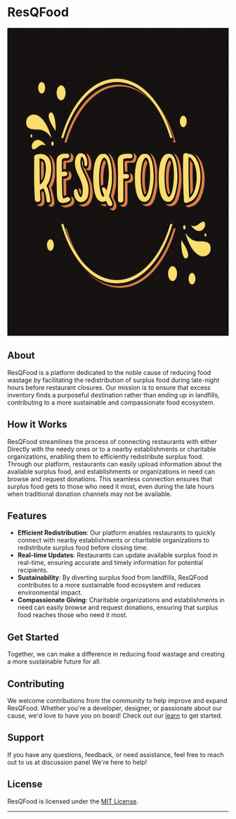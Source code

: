 # ResQFood

<img src="logo.png" width="1000" height="700" />

## About

ResQFood is a platform dedicated to the noble cause of reducing food wastage by facilitating the redistribution of surplus food during late-night hours before restaurant closures. Our mission is to ensure that excess inventory finds a purposeful destination rather than ending up in landfills, contributing to a more sustainable and compassionate food ecosystem.

## How it Works

ResQFood streamlines the process of connecting restaurants with either Directly with the needy ones or to a nearby establishments or charitable organizations, enabling them to efficiently redistribute surplus food. Through our platform, restaurants can easily upload information about the available surplus food, and establishments or organizations in need can browse and request donations. This seamless connection ensures that surplus food gets to those who need it most, even during the late hours when traditional donation channels may not be available.

## Features

- **Efficient Redistribution**: Our platform enables restaurants to quickly connect with nearby establishments or charitable organizations to redistribute surplus food before closing time.
- **Real-time Updates**: Restaurants can update available surplus food in real-time, ensuring accurate and timely information for potential recipients.
- **Sustainability**: By diverting surplus food from landfills, ResQFood contributes to a more sustainable food ecosystem and reduces environmental impact.
- **Compassionate Giving**: Charitable organizations and establishments in need can easily browse and request donations, ensuring that surplus food reaches those who need it most.

## Get Started

 Together, we can make a difference in reducing food wastage and creating a more sustainable future for all.

## Contributing

We welcome contributions from the community to help improve and expand ResQFood. Whether you're a developer, designer, or passionate about our cause, we'd love to have you on board! Check out our [learn](learn.md) to get started.

## Support

If you have any questions, feedback, or need assistance, feel free to reach out to us at discussion panel We're here to help!

## License

ResQFood is licensed under the [MIT License](LICENSE).

---

